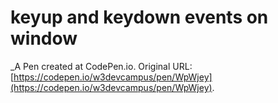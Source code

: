 # keyup and keydown events on window
 _A Pen created at CodePen.io. Original URL: [https://codepen.io/w3devcampus/pen/WpWjey](https://codepen.io/w3devcampus/pen/WpWjey).

 